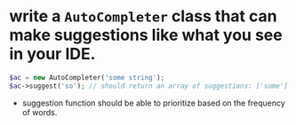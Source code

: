 # write a `AutoCompleter` class that can make suggestions like what you see in your IDE.

```php
$ac = new AutoCompleter('some string');
$ac->suggest('so'); // should return an array of suggestions: ['some']
```

- suggestion function should be able to prioritize based on the frequency of words.